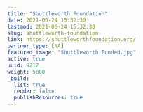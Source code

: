 ```yaml
---
title: "Shuttleworth Foundation"
date: 2021-06-24 15:32:30
lastmod: 2021-06-24 15:32:30
slug: shuttleworth-foundation
link: https://shuttleworthfoundation.org/
partner_type: [NA]
featured_image: "Shuttleworth Funded.jpg"
active: true
uuid: 9212
weight: 5000
_build:
  list: true
  render: false
  publishResources: true
---
```

